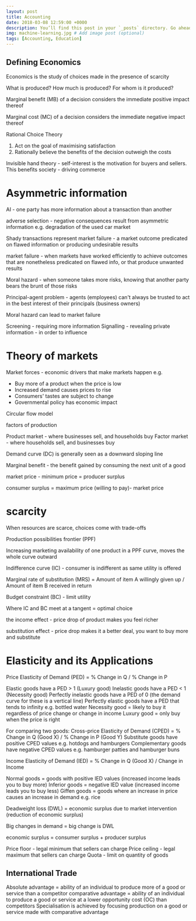 ```yaml
---
layout: post
title: Accounting
date: 2018-03-08 12:59:00 +0000
description: You’ll find this post in your `_posts` directory. Go ahead and edit it and re-build the site to see your changes. # Add post description (optional)
img: machine-learning.jpg # Add image post (optional)
tags: [Accounting, Education]
---
```


## Defining Economics

Economics is the study of choices made in the presence of scarcity

What is produced?
How much is produced?
For whom is it produced?

Marginal benefit (MB) of a decision considers the immediate positive impact thereof

Marginal cost (MC) of a decision considers the immediate negative impact thereof

Rational Choice Theory
1. Act on the goal of maximising satisfaction
2. Rationally believe the benefits of the decision outweigh the costs

Invisible hand theory - self-interest is the motivation for buyers and sellers. This benefits society - driving commerce

# Asymmetric information

AI - one party has more information about a transaction than another

adverse selection - negative consequences result from asymmetric information e.g. degradation of the used car market

Shady transactions represent market failure - a market outcome predicated on flawed information or producing undesirable results

market failure - when markets have worked efficiently to achieve outcomes that are nonetheless predicated on flawed info, or that produce unwanted results

Moral hazard - when someone takes more risks, knowing that another party bears the brunt of those risks

Principal-agent problem - agents (employees) can't always be trusted to act in the best interest of their principals (business owners)

Moral hazard can lead to market failure

Screening - requiring more information
Signalling - revealing private information - in order to influence

# Theory of markets

Market forces - economic drivers that make markets happen e.g.
- Buy more of a product when the price is low
- Increased demand causes prices to rise
- Consumers' tastes are subject to change
- Governmental policy has economic impact

Circular flow model

factors of production

Product market - where businesses sell, and households buy
Factor market - where households sell, and businesses buy


Demand curve (DC) is generally seen as a downward sloping line

Marginal benefit - the benefit gained by consuming the next unit of a good

market price - minimum price = producer surplus

consumer surplus = maximum price (willing to pay)- market price

# scarcity

When resources are scarce, choices come with trade-offs

Production possibilities frontier (PPF)

Increasing marketing availability of one product in a PPF curve, moves the whole curve outward

Indifference curve (IC) - consumer is indifferent as same utility is offered

Marginal rate of substitution (MRS) = Amount of item A willingly given up / Amount of item B received in return

Budget constraint (BC) - limit utility

Where IC and BC meet at a tangent = optimal choice

the income effect - price drop of product makes you feel richer

substitution effect - price drop makes it a better deal, you want to buy more and substitute

# Elasticity and its Applications

Price Elasticity of Demand (PED) = % Change in Q / % Change in P

Elastic goods have a PED > 1 (Luxury good)
Inelastic goods have a PED < 1 (Necessity good)
Perfectly inelastic goods have a PED of 0 (the demand curve for these is a vertical line)
Perfectly elastic goods have a PED that tends to infinity e.g. bottled water
Necessity good = likely to buy it regardless of price change or change in income
Luxury good = only buy when the price is right

For comparing two goods:
Cross-price Elasticity of Demand (CPED) = % Change in Q (Good X) / % Change in P (Good Y)
Substitute goods have positive CPED values e.g. hotdogs and hamburgers
Complementary goods have negative CPED values e.g. hamburger patties and hamburger buns

Income Elasticity of Demand (IED) = % Change in Q (Good X) / Change in Income

Normal goods = goods with positive IED values (increased income leads you to buy more)
Inferior goods = negative IED value (increased income leads you to buy less)
Giffen goods = goods where an increase in price causes an increase in demand e.g. rice

Deadweight loss (DWL) = economic surplus due to market intervention (reduction of economic surplus)

Big changes in demand = big change is DWL

economic surplus = consumer surplus + producer surplus

Price floor - legal minimum that sellers can charge
Price ceiling - legal maximum that sellers can charge
Quota - limit on quantity of goods

## International Trade

Absolute advantage = ability of an individual to produce more of a good or service than a competitor
comparative advantage = ability of an individual to produce a good or service at a lower opportunity cost (OC) than competitors
Specialisation is achieved by focusing production on a good or service made with comparative advantage
